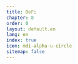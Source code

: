 ```yaml
---
title: DeFi
chapter: 8
order: 0
layout: default.en
lang: en
index: true
icon: mdi-alpha-u-circle
sitemap: false
---
```

